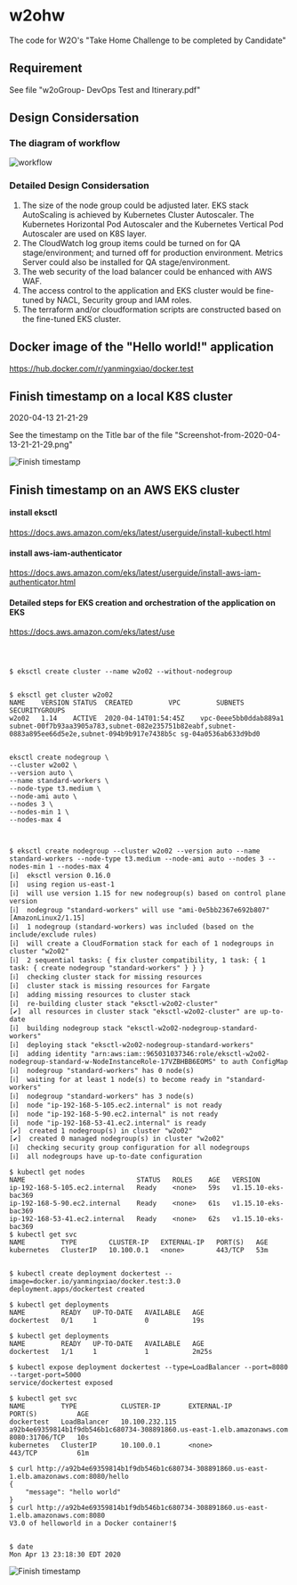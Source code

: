 # w2ohw

The code for W2O's "Take Home Challenge to be completed by Candidate"

## Requirement
See file "w2oGroup- DevOps Test and Itinerary.pdf"

## Design Considersation

### The diagram of workflow
![workflow](workflow.png)


### Detailed Design Considersation

1. The size of the node group could be adjusted later. EKS stack AutoScaling is achieved by Kubernetes Cluster Autoscaler. The Kubernetes Horizontal Pod Autoscaler and the Kubernetes Vertical Pod Autoscaler are used on K8S layer. 
2. The CloudWatch log group items could be turned on for QA stage/environment; and turned off for production environment. Metrics Server could also be installed for QA stage/environment.
3. The web security of the load balancer could be enhanced with AWS WAF. 
4. The access control to the application and EKS cluster would be fine-tuned by NACL, Security group and IAM roles. 
5. The terraform and/or cloudformation scripts are constructed based on the fine-tuned EKS cluster. 


## Docker image of the "Hello world!" application
https://hub.docker.com/r/yanmingxiao/docker.test


## Finish timestamp on a local K8S cluster

2020-04-13 21-21-29

See the timestamp on the Title bar of the file
 	"Screenshot-from-2020-04-13-21-21-29.png"


![Finish timestamp](Screenshot-from-2020-04-13-21-21-29.png)




## Finish timestamp on an AWS EKS cluster


#### install eksctl
https://docs.aws.amazon.com/eks/latest/userguide/install-kubectl.html

#### install aws-iam-authenticator
https://docs.aws.amazon.com/eks/latest/userguide/install-aws-iam-authenticator.html


#### Detailed steps for EKS creation and orchestration of the application on EKS
https://docs.aws.amazon.com/eks/latest/use


```shell



$ eksctl create cluster --name w2o02 --without-nodegroup


$ eksctl get cluster w2o02
NAME	VERSION	STATUS	CREATED			VPC			SUBNETS				SECURITYGROUPS
w2o02	1.14	ACTIVE	2020-04-14T01:54:45Z	vpc-0eee5bb0ddab889a1	subnet-00f7b93aa3905a783,subnet-082e235751b82eabf,subnet-0883a895ee66d5e2e,subnet-094b9b917e7438b5c	sg-04a0536ab633d9bd0


eksctl create nodegroup \
--cluster w2o02 \
--version auto \
--name standard-workers \
--node-type t3.medium \
--node-ami auto \
--nodes 3 \
--nodes-min 1 \
--nodes-max 4



$ eksctl create nodegroup --cluster w2o02 --version auto --name standard-workers --node-type t3.medium --node-ami auto --nodes 3 --nodes-min 1 --nodes-max 4
[ℹ]  eksctl version 0.16.0
[ℹ]  using region us-east-1
[ℹ]  will use version 1.15 for new nodegroup(s) based on control plane version
[ℹ]  nodegroup "standard-workers" will use "ami-0e5bb2367e692b807" [AmazonLinux2/1.15]
[ℹ]  1 nodegroup (standard-workers) was included (based on the include/exclude rules)
[ℹ]  will create a CloudFormation stack for each of 1 nodegroups in cluster "w2o02"
[ℹ]  2 sequential tasks: { fix cluster compatibility, 1 task: { 1 task: { create nodegroup "standard-workers" } } }
[ℹ]  checking cluster stack for missing resources
[ℹ]  cluster stack is missing resources for Fargate
[ℹ]  adding missing resources to cluster stack
[ℹ]  re-building cluster stack "eksctl-w2o02-cluster"
[✔]  all resources in cluster stack "eksctl-w2o02-cluster" are up-to-date
[ℹ]  building nodegroup stack "eksctl-w2o02-nodegroup-standard-workers"
[ℹ]  deploying stack "eksctl-w2o02-nodegroup-standard-workers"
[ℹ]  adding identity "arn:aws:iam::965031037346:role/eksctl-w2o02-nodegroup-standard-w-NodeInstanceRole-17VZBHBB6EOMS" to auth ConfigMap
[ℹ]  nodegroup "standard-workers" has 0 node(s)
[ℹ]  waiting for at least 1 node(s) to become ready in "standard-workers"
[ℹ]  nodegroup "standard-workers" has 3 node(s)
[ℹ]  node "ip-192-168-5-105.ec2.internal" is not ready
[ℹ]  node "ip-192-168-5-90.ec2.internal" is not ready
[ℹ]  node "ip-192-168-53-41.ec2.internal" is ready
[✔]  created 1 nodegroup(s) in cluster "w2o02"
[✔]  created 0 managed nodegroup(s) in cluster "w2o02"
[ℹ]  checking security group configuration for all nodegroups
[ℹ]  all nodegroups have up-to-date configuration

$ kubectl get nodes
NAME                            STATUS   ROLES    AGE   VERSION
ip-192-168-5-105.ec2.internal   Ready    <none>   59s   v1.15.10-eks-bac369
ip-192-168-5-90.ec2.internal    Ready    <none>   61s   v1.15.10-eks-bac369
ip-192-168-53-41.ec2.internal   Ready    <none>   62s   v1.15.10-eks-bac369
$ kubectl get svc
NAME         TYPE        CLUSTER-IP   EXTERNAL-IP   PORT(S)   AGE
kubernetes   ClusterIP   10.100.0.1   <none>        443/TCP   53m


$ kubectl create deployment dockertest --image=docker.io/yanmingxiao/docker.test:3.0
deployment.apps/dockertest created

$ kubectl get deployments
NAME         READY   UP-TO-DATE   AVAILABLE   AGE
dockertest   0/1     1            0           19s

$ kubectl get deployments
NAME         READY   UP-TO-DATE   AVAILABLE   AGE
dockertest   1/1     1            1           2m25s

$ kubectl expose deployment dockertest --type=LoadBalancer --port=8080 --target-port=5000
service/dockertest exposed

$ kubectl get svc
NAME         TYPE           CLUSTER-IP       EXTERNAL-IP                                                              PORT(S)          AGE
dockertest   LoadBalancer   10.100.232.115   a92b4e69359814b1f9db546b1c680734-308891860.us-east-1.elb.amazonaws.com   8080:31706/TCP   10s
kubernetes   ClusterIP      10.100.0.1       <none>                                                                   443/TCP          61m

$ curl http://a92b4e69359814b1f9db546b1c680734-308891860.us-east-1.elb.amazonaws.com:8080/hello
{
    "message": "hello world"
}
$ curl http://a92b4e69359814b1f9db546b1c680734-308891860.us-east-1.elb.amazonaws.com:8080
V3.0 of helloworld in a Docker container!$ 


$ date
Mon Apr 13 23:18:30 EDT 2020

```

![Finish timestamp](AWS-deployment.png)

